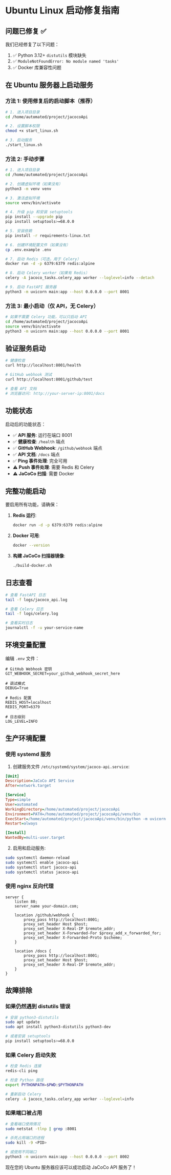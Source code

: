 # Ubuntu Linux 启动修复指南

## 问题已修复 ✅

我们已经修复了以下问题：
1. ✅ Python 3.12+ `distutils` 模块缺失
2. ✅ `ModuleNotFoundError: No module named 'tasks'`
3. ✅ Docker 库兼容性问题

## 在 Ubuntu 服务器上启动服务

### 方法 1: 使用修复后的启动脚本（推荐）

```bash
# 1. 进入项目目录
cd /home/automated/project/jacocoApi

# 2. 设置脚本权限
chmod +x start_linux.sh

# 3. 启动服务
./start_linux.sh
```

### 方法 2: 手动步骤

```bash
# 1. 进入项目目录
cd /home/automated/project/jacocoApi

# 2. 创建虚拟环境（如果没有）
python3 -m venv venv

# 3. 激活虚拟环境
source venv/bin/activate

# 4. 升级 pip 和安装 setuptools
pip install --upgrade pip
pip install setuptools>=68.0.0

# 5. 安装依赖
pip install -r requirements-linux.txt

# 6. 创建环境配置文件（如果没有）
cp .env.example .env

# 7. 启动 Redis（可选，用于 Celery）
docker run -d -p 6379:6379 redis:alpine

# 8. 启动 Celery worker（如果有 Redis）
celery -A jacoco_tasks.celery_app worker --loglevel=info --detach

# 9. 启动 FastAPI 服务器
python3 -m uvicorn main:app --host 0.0.0.0 --port 8001
```

### 方法 3: 最小启动（仅 API，无 Celery）

```bash
# 如果不需要 Celery 功能，可以只启动 API
cd /home/automated/project/jacocoApi
source venv/bin/activate
python3 -m uvicorn main:app --host 0.0.0.0 --port 8001
```

## 验证服务启动

```bash
# 健康检查
curl http://localhost:8001/health

# GitHub webhook 测试
curl http://localhost:8001/github/test

# 查看 API 文档
# 浏览器访问: http://your-server-ip:8001/docs
```

## 功能状态

启动后的功能状态：

- ✅ **API 服务**: 运行在端口 8001
- ✅ **健康检查**: `/health` 端点
- ✅ **GitHub Webhook**: `/github/webhook` 端点
- ✅ **API 文档**: `/docs` 端点
- ✅ **Ping 事件处理**: 完全可用
- ⚠️ **Push 事件处理**: 需要 Redis 和 Celery
- ⚠️ **JaCoCo 扫描**: 需要 Docker

## 完整功能启动

要启用所有功能，请确保：

1. **Redis 运行**:
   ```bash
   docker run -d -p 6379:6379 redis:alpine
   ```

2. **Docker 可用**:
   ```bash
   docker --version
   ```

3. **构建 JaCoCo 扫描器镜像**:
   ```bash
   ./build-docker.sh
   ```

## 日志查看

```bash
# 查看 FastAPI 日志
tail -f logs/jacoco_api.log

# 查看 Celery 日志
tail -f logs/celery.log

# 查看实时日志
journalctl -f -u your-service-name
```

## 环境变量配置

编辑 `.env` 文件：

```env
# GitHub Webhook 密钥
GIT_WEBHOOK_SECRET=your_github_webhook_secret_here

# 调试模式
DEBUG=True

# Redis 配置
REDIS_HOST=localhost
REDIS_PORT=6379

# 日志级别
LOG_LEVEL=INFO
```

## 生产环境配置

### 使用 systemd 服务

1. 创建服务文件 `/etc/systemd/system/jacoco-api.service`:

```ini
[Unit]
Description=JaCoCo API Service
After=network.target

[Service]
Type=simple
User=automated
WorkingDirectory=/home/automated/project/jacocoApi
Environment=PATH=/home/automated/project/jacocoApi/venv/bin
ExecStart=/home/automated/project/jacocoApi/venv/bin/python -m uvicorn main:app --host 0.0.0.0 --port 8001
Restart=always

[Install]
WantedBy=multi-user.target
```

2. 启用和启动服务:

```bash
sudo systemctl daemon-reload
sudo systemctl enable jacoco-api
sudo systemctl start jacoco-api
sudo systemctl status jacoco-api
```

### 使用 nginx 反向代理

```nginx
server {
    listen 80;
    server_name your-domain.com;

    location /github/webhook {
        proxy_pass http://localhost:8001;
        proxy_set_header Host $host;
        proxy_set_header X-Real-IP $remote_addr;
        proxy_set_header X-Forwarded-For $proxy_add_x_forwarded_for;
        proxy_set_header X-Forwarded-Proto $scheme;
    }

    location /docs {
        proxy_pass http://localhost:8001;
        proxy_set_header Host $host;
        proxy_set_header X-Real-IP $remote_addr;
    }
}
```

## 故障排除

### 如果仍然遇到 distutils 错误

```bash
# 安装 python3-distutils
sudo apt update
sudo apt install python3-distutils python3-dev

# 或者安装 setuptools
pip install setuptools>=68.0.0
```

### 如果 Celery 启动失败

```bash
# 检查 Redis 连接
redis-cli ping

# 检查 Python 路径
export PYTHONPATH=$PWD:$PYTHONPATH

# 重新启动 Celery
celery -A jacoco_tasks.celery_app worker --loglevel=info
```

### 如果端口被占用

```bash
# 查看端口使用情况
sudo netstat -tlnp | grep :8001

# 杀死占用端口的进程
sudo kill -9 <PID>

# 或使用不同端口
python3 -m uvicorn main:app --host 0.0.0.0 --port 8002
```

现在您的 Ubuntu 服务器应该可以成功启动 JaCoCo API 服务了！
